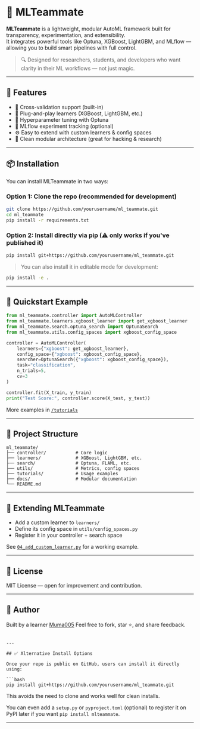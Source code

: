 
# 🤖 MLTeammate

**MLTeammate** is a lightweight, modular AutoML framework built for transparency, experimentation, and extensibility.  
It integrates powerful tools like Optuna, XGBoost, LightGBM, and MLflow — allowing you to build smart pipelines with full control.

> 🔍 Designed for researchers, students, and developers who want clarity in their ML workflows — not just magic.

---

## 🚀 Features

- 🔄 Cross-validation support (built-in)
- 🧠 Plug-and-play learners (XGBoost, LightGBM, etc.)
- 🧪 Hyperparameter tuning with Optuna
- 🔬 MLflow experiment tracking (optional)
- ⚙️ Easy to extend with custom learners & config spaces
- 🧩 Clean modular architecture (great for hacking & research)

---

## 📦 Installation

You can install MLTeammate in two ways:

### Option 1: Clone the repo (recommended for development)

```bash
git clone https://github.com/yourusername/ml_teammate.git
cd ml_teammate
pip install -r requirements.txt
````

### Option 2: Install directly via pip (⚠️ only works if you've published it)

```bash
pip install git+https://github.com/yourusername/ml_teammate.git
```

> You can also install it in editable mode for development:

```bash
pip install -e .
```

---

## 🧠 Quickstart Example

```python
from ml_teammate.controller import AutoMLController
from ml_teammate.learners.xgboost_learner import get_xgboost_learner
from ml_teammate.search.optuna_search import OptunaSearch
from ml_teammate.utils.config_spaces import xgboost_config_space

controller = AutoMLController(
    learners={"xgboost": get_xgboost_learner},
    config_space={"xgboost": xgboost_config_space},
    searcher=OptunaSearch({"xgboost": xgboost_config_space}),
    task="classification",
    n_trials=5,
    cv=3
)

controller.fit(X_train, y_train)
print("Test Score:", controller.score(X_test, y_test))
```

More examples in [`/tutorials`](./tutorials)

---

## 📂 Project Structure

```
ml_teammate/
├── controller/           # Core logic
├── learners/             # XGBoost, LightGBM, etc.
├── search/               # Optuna, FLAML, etc.
├── utils/                # Metrics, config spaces
├── tutorials/            # Usage examples
├── docs/                 # Modular documentation
└── README.md
```

---

## 🧩 Extending MLTeammate

* Add a custom learner to `learners/`
* Define its config space in `utils/config_spaces.py`
* Register it in your controller + search space

See [`04_add_custom_learner.py`](./tutorials/04_add_custom_learner.py) for a working example.

---

## 📜 License

MIT License — open for improvement and contribution.

---

## 🙌 Author

Built  by a learner [Muma005](https://github.com/muma005)
Feel free to fork, star ⭐, and share feedback.

````

---

## ✅ Alternative Install Options

Once your repo is public on GitHub, users can install it directly using:

```bash
pip install git+https://github.com/yourusername/ml_teammate.git
````

This avoids the need to clone and works well for clean installs.

You can even add a `setup.py` or `pyproject.toml` (optional) to register it on PyPI later if you want `pip install mlteammate`.

---

